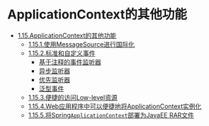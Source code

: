 # ApplicationContext的其他功能

- [1.15.ApplicationContext的其他功能]()
     - [1.15.1.使用MessageSource进行国际化]()
     - [1.15.2.标准和自定义事件]()
         - [基于注释的事件监听器]()
         - [异步监听器]()
         - [优先监听器]()
         - [泛型事件]()
     - [1.15.3.便捷的访问Low-level资源]()
     - [1.15.4.Web应用程序中可以便捷地将ApplicationContext实例化]()
     - [1.15.5.将Spring`ApplicationContext`部署为JavaEE RAR文件]()
